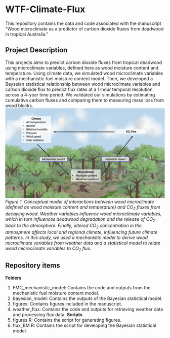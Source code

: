 # WTF-Climate-Flux
This repository contains the data and code associated with the manuscript "Wood microclimate as a predictor of carbon dioxide fluxes from deadwood in tropical Australia."
## Project Description
This projects aims to predict carbon dioxide fluxes from tropical deadwood using microclimate variables, defined here as wood moisture content and temperature. Using climate data, we simulated wood microclimate variables with a mechanistic fuel moisture content model. Then, we developed a Bayseian statistical relationship between wood microclimate variables and carbon dioxide flux to predict flux rates at a 1-hour temporal resolution across a 4-year time period. We validated our simulations by estimating cumulative carbon fluxes and comparing them to measuring mass loss from wood blocks.
![](figures/PNG/Fig1_conceptual.png)
*Figure 1. Conceptual model of interactions between wood microclimate (defined as wood moisture content and temperature) and CO<sub>2</sub> fluxes from decaying wood. Weather variables influence wood microclimate variables, which in turn influences deadwood degradation and the release of CO<sub>2</sub> back to the atmosphere. Finally, altered CO<sub>2</sub> concentration in the atmosphere affects local and regional climate, influencing future climate patterns. In this study, we used a mechanistic model to derive wood microclimate variables from weather data and a statistical model to relate wood microclimate variables to CO<sub>2</sub> flux.*
## Repository items
**Folders**
1. FMC_mechanistic_model: Contains the code and outputs from the mechanistic fuel moisture content model.
2. bayesian_model: Contains the outputs of the Bayesian statistical model.
3. figures: Contains figures included in the manuscript.
4. weather_flux: Contains the code and outputs for retrieving weather data and processing flux data.
**Scripts**
1. figures.R: Contains the script for generating figures.
2.  flux_BM.R: Contains the script for developing the Bayesian statistical model.
